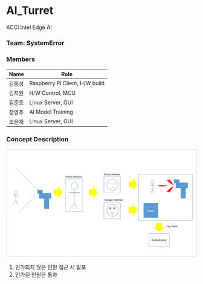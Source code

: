 # AI_Turret

KCCI Intel Edge AI

### Team: SystemError

### Members

| Name   | Role                           |
| ------ | ------------------------------ |
| 김동성 | Raspberry Pi Client, H/W build |
| 김지원 | H/W Control, MCU               |
| 김준호 | Linux Server, GUI              |
| 장영주 | AI Model Training              |
| 조윤재 | Linux Server, GUI              |

### Concept Description

![./media/1_MainConcept.png](./media/1_MainConcept.png)

1. 인가되지 않은 인원 접근 시 발포
2. 인가된 인원은 통과
